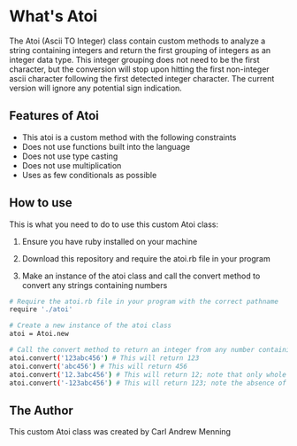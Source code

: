 # What's Atoi

The Atoi (Ascii TO Integer) class contain custom methods to analyze a 
string containing integers and return the first grouping of integers 
as an integer data type.  This integer grouping does not need to be the
first character, but the conversion will stop upon hitting the first 
non-integer ascii character following the first detected integer 
character.  The current version will ignore any potential sign indication.  

## Features of Atoi

*   This atoi is a custom method with the following constraints
*   Does not use functions built into the language
*   Does not use type casting
*   Does not use multiplication
*   Uses as few conditionals as possible

## How to use

This is what you need to do to use this custom Atoi class:

1.  Ensure you have ruby installed on your machine

2.  Download this repository and require the atoi.rb file in your program

3.  Make an instance of the atoi class and call the convert method to convert any strings containing numbers

```bash
# Require the atoi.rb file in your program with the correct pathname
require './atoi'

# Create a new instance of the atoi class
atoi = Atoi.new

# Call the convert method to return an integer from any number containing string
atoi.convert('123abc456') # This will return 123
atoi.convert('abc456') # This will return 456
atoi.convert('12.3abc456') # This will return 12; note that only whole integers are returned
atoi.convert('-123abc456') # This will return 123; note the absence of the negative sign
```

## The Author

This custom Atoi class was created by Carl Andrew Menning